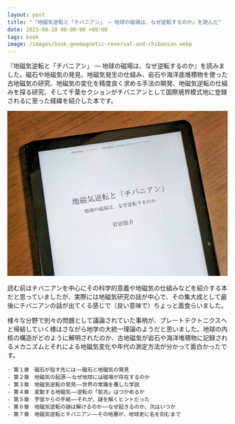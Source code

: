 ```yaml
---
layout: post
title: "『地磁気逆転と「チバニアン」 ― 地球の磁場は、なぜ逆転するのか』を読んだ"
date: 2023-09-18 00:00:00 +09:00
tags: book
image: /images/book-geomagnetic-reversal-and-chibanian.webp
---
```


『地磁気逆転と「チバニアン」 ― 地球の磁場は、なぜ逆転するのか』を読みました。磁石や地磁気の発見、地磁気発生の仕組み、岩石や海洋底堆積物を使った古地磁気の研究、地磁気の変化を精度良く求める手法の開発、地磁気逆転の仕組みを探る研究、そして千葉セクションがチバニアンとして国際境界模式地に登録されるに至った経緯を紹介した本です。

![表紙](/images/book-geomagnetic-reversal-and-chibanian.webp)

読む前はチバニアンを中心にその科学的意義や地磁気の仕組みなどを紹介する本だと思っていましたが、実際には地磁気研究の話が中心で、その集大成として最後にチバニアンの話が出てくる感じで（良い意味で）ちょっと面食らいました。

様々な分野で別々の問題として議論されていた事柄が、プレートテクトニクスへと帰結していく様はさながら地学の大統一理論のようだと思いました。地球の内核の構造がどのように解明されたのか、古地磁気が岩石や海洋堆積物に記録されるメカニズムとそれによる地磁気変化や年代の測定方法が分かって面白かったです。

```
- 第１章　磁石が指す先には――磁石と地磁気の発見
- 第２章　地磁気の起源――なぜ地球には磁場が存在するのか
- 第３章　地磁気逆転の発見――世界の常識を覆した学説
- 第４章　変動する地磁気――逆転の「前兆」はつかめるか
- 第５章　宇宙からの手紙――それが、謎を解くヒントだった
- 第６章　地磁気逆転の謎は解けるのか――なぜ起きるのか、次はいつか
- 第７章　地磁気逆転とチバニアン――その地層が、地球史に名を刻むまで
```
